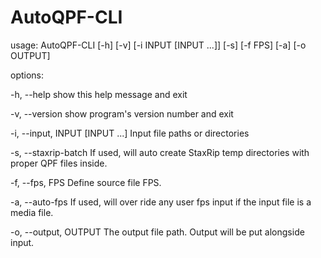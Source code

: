 # AutoQPF-CLI
usage: AutoQPF-CLI [-h] [-v] [-i INPUT [INPUT ...]] [-s] [-f FPS] [-a] [-o OUTPUT]

options:

  -h, --help            show this help message and exit
  
  -v, --version         show program's version number and exit
  
  -i, --input, INPUT [INPUT ...]
                        Input file paths or directories
                        
  -s, --staxrip-batch   If used, will auto create StaxRip temp directories with proper QPF files inside.
  
  -f, --fps, FPS        Define source file FPS.
  
  -a, --auto-fps        If used, will over ride any user fps input if the input file is a media file.
  
  -o, --output, OUTPUT  The output file path. Output will be put alongside input.
  
